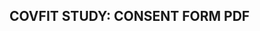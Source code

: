 ## COVFIT STUDY: CONSENT FORM PDF

<object data="/covfit/docs/assets/sturrocks-consent-form.pdf" type="application/pdf"></object>
